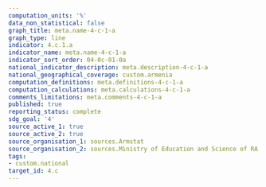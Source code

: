 ```yaml
---
computation_units: '%'
data_non_statistical: false
graph_title: meta.name-4-c-1-a
graph_type: line
indicator: 4.c.1.a
indicator_name: meta.name-4-c-1-a
indicator_sort_order: 04-0c-01-0a
national_indicator_description: meta.description-4-c-1-a
national_geographical_coverage: custom.armenia
computation_definitions: meta.definitions-4-c-1-a
computation_calculations: meta.calculations-4-c-1-a
comments_limitations: meta.comments-4-c-1-a
published: true
reporting_status: complete
sdg_goal: '4'
source_active_1: true
source_active_2: true
source_organisation_1: sources.Armstat
source_organisation_2: sources.Ministry of Education and Science of RA
tags:
- custom.national
target_id: 4.c
---
```

